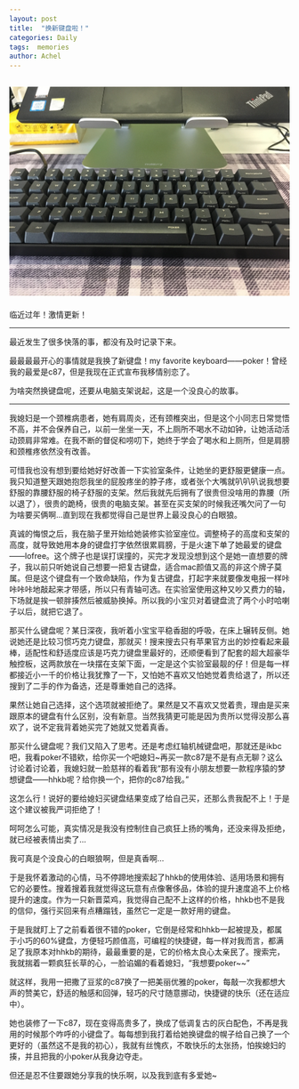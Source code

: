 ```yaml
---
layout: post
title:  "换新键盘啦！"
categories: Daily
tags:  memories
author: Achel
---
```


![图片.jpg](/pic/20200117.jpg)
---

临近过年！激情更新！

---

最近发生了很多快落的事，都没有及时记录下来。

最最最最开心的事情就是我换了新键盘！my favorite keyboard——poker！曾经我的最爱是c87，但是我现在正式宣布我移情别恋了。

为啥突然换键盘呢，还要从电脑支架说起，这是一个没良心的故事。

---

我媳妇是一个颈椎病患者，她有肩周炎，还有颈椎突出，但是这个小同志日常觉悟不高，并不会保养自己，以前一坐坐一天，不上厕所不喝水不动如钟，让她活动活动颈肩非常难。在我不断的督促和唠叨下，她终于学会了喝水和上厕所，但是肩膀和颈椎疼依然没有改善。

可惜我也没有想到要给她好好改善一下实验室条件，让她坐的更舒服更健康一点。我只知道整天跟她抱怨我坐的屁股疼坐的脖子疼，或者张个大嘴就叭叭叭说我想要舒服的靠腰舒服的椅子舒服的支架。然后我就先后拥有了很贵但没啥用的靠腰（所以退了），很贵的跪椅，很贵的电脑支架。甚至在买支架的时候我还嘴欠问了一句为啥要买俩啊...直到现在我都觉得自己是世界上最没良心的白眼狼。

真诚的悔恨之后，我在脑子里开始给她装修实验室座位。调整椅子的高度和支架的高度，就导致她用本身的键盘打字依然很累肩膀，于是火速下单了她最爱的键盘——lofree。这个牌子也是误打误撞的，买完才发现没想到这个是她一直想要的牌子，我以前只听她说自己想要一把复古键盘，适合mac颜值又高的非这个牌子莫属。但是这个键盘有一个致命缺陷，作为复古键盘，打起字来就要像发电报一样咔咔咔咔地敲起来才带感，所以只有青轴可选。在实验室使用这种又吵又费力的轴，下场就是挨一顿胖揍然后被威胁换掉。所以我的小宝贝对着键盘流了两个小时哈喇子以后，就把它退了。

那买什么键盘呢？某日深夜，我听着小宝宝平稳香甜的呼吸，在床上辗转反侧。她说她还是比较习惯巧克力键盘，那就买！搜来搜去只有苹果官方出的妙控看起来最棒，适配性和舒适度应该是巧克力键盘里最好的，还顺便看到了配套的超大超豪华触控板，这两款放在一块摆在支架下面，一定是这个实验室最靓的仔！但是每一样都接近小一千的价格让我犹豫了一下，又怕她不喜欢又怕她觉着贵给退了，所以还搜到了二手的作为备选，还是尊重她自己的选择。

果然让她自己选择，这个选项就被拒绝了。果然是又不喜欢又觉着贵，理由是买来跟原本的键盘有什么区别，没有新意。当然我猜更可能是因为贵所以觉得没那么喜欢了，说不定我背着她买完了她就又觉着真香。

那买什么键盘呢？我们又陷入了思考。还是考虑红轴机械键盘吧，那就还是ikbc吧，我看poker不错欸，给你买一个吧媳妇~再买一款c87是不是有点无聊？这么讨论着讨论着，我媳妇就一脸慈祥的看着我“那有没有小朋友想要一款程序猿的梦想键盘——hhkb呢？给你换一个，把你的c87给我。”

这怎么行！说好的要给媳妇买键盘结果变成了给自己买，还那么贵我配不上！于是这个建议被我严词拒绝了！

呵呵怎么可能，真实情况是我没有控制住自己疯狂上扬的嘴角，还没来得及拒绝，就已经被表情出卖了...

我可真是个没良心的白眼狼啊，但是真香啊...

于是我怀着激动的心情，马不停蹄地搜索起了hhkb的使用体验、适用场景和拥有它的必要性。搜着搜着我就觉得这玩意有点像奢侈品，体验的提升速度追不上价格提升的速度。作为一只新晋菜鸡，我觉得自己配不上这样的价格，hhkb也不是我的信仰，强行买回来有点糟蹋钱，虽然它一定是一款好用的键盘。

于是我就盯上了之前看着很不错的poker，它倒是经常和hhkb一起被提及，都属于小巧的60%键盘，方便轻巧颜值高，可编程的快捷键，每一样对我而言，都满足了我原本对hhkb的期待，最最重要的是，它的价格太良心太亲民了。搜索完，我就揣着一颗疯狂长草的心，一脸谄媚的看着媳妇，“我想要poker~~”

就这样，我用一把撒了豆浆的c87换了一把美丽优雅的poker，每敲一次我都想大声的赞美它，舒适的触感和回弹，轻巧的尺寸随意挪动，快捷键的快乐（还在适应中）。

她也装修了一下c87，现在变得高贵多了，换成了低调复古的灰白配色，不再是我用的时候那个咋呼的小键盘了。每每想到我打着给她换键盘的幌子给自己换了一个更好的（虽然这不是我的初心），我就有丝愧疚，不敢快乐的太张扬，怕挨媳妇的揍，并且把我的小poker从我身边夺走。

但还是忍不住要跟她分享我的快乐啊，以及我到底有多爱她~
